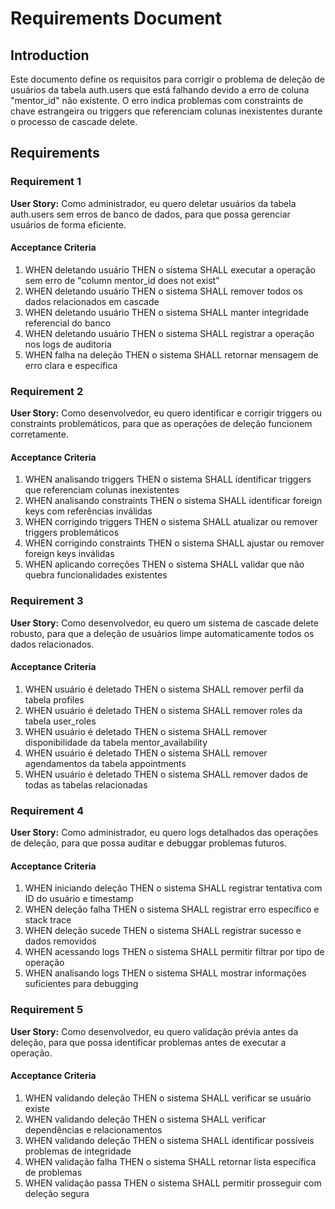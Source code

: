 # Requirements Document

## Introduction

Este documento define os requisitos para corrigir o problema de deleção de usuários da tabela auth.users que está falhando devido a erro de coluna "mentor_id" não existente. O erro indica problemas com constraints de chave estrangeira ou triggers que referenciam colunas inexistentes durante o processo de cascade delete.

## Requirements

### Requirement 1

**User Story:** Como administrador, eu quero deletar usuários da tabela auth.users sem erros de banco de dados, para que possa gerenciar usuários de forma eficiente.

#### Acceptance Criteria

1. WHEN deletando usuário THEN o sistema SHALL executar a operação sem erro de "column mentor_id does not exist"
2. WHEN deletando usuário THEN o sistema SHALL remover todos os dados relacionados em cascade
3. WHEN deletando usuário THEN o sistema SHALL manter integridade referencial do banco
4. WHEN deletando usuário THEN o sistema SHALL registrar a operação nos logs de auditoria
5. WHEN falha na deleção THEN o sistema SHALL retornar mensagem de erro clara e específica

### Requirement 2

**User Story:** Como desenvolvedor, eu quero identificar e corrigir triggers ou constraints problemáticos, para que as operações de deleção funcionem corretamente.

#### Acceptance Criteria

1. WHEN analisando triggers THEN o sistema SHALL identificar triggers que referenciam colunas inexistentes
2. WHEN analisando constraints THEN o sistema SHALL identificar foreign keys com referências inválidas
3. WHEN corrigindo triggers THEN o sistema SHALL atualizar ou remover triggers problemáticos
4. WHEN corrigindo constraints THEN o sistema SHALL ajustar ou remover foreign keys inválidas
5. WHEN aplicando correções THEN o sistema SHALL validar que não quebra funcionalidades existentes

### Requirement 3

**User Story:** Como desenvolvedor, eu quero um sistema de cascade delete robusto, para que a deleção de usuários limpe automaticamente todos os dados relacionados.

#### Acceptance Criteria

1. WHEN usuário é deletado THEN o sistema SHALL remover perfil da tabela profiles
2. WHEN usuário é deletado THEN o sistema SHALL remover roles da tabela user_roles
3. WHEN usuário é deletado THEN o sistema SHALL remover disponibilidade da tabela mentor_availability
4. WHEN usuário é deletado THEN o sistema SHALL remover agendamentos da tabela appointments
5. WHEN usuário é deletado THEN o sistema SHALL remover dados de todas as tabelas relacionadas

### Requirement 4

**User Story:** Como administrador, eu quero logs detalhados das operações de deleção, para que possa auditar e debuggar problemas futuros.

#### Acceptance Criteria

1. WHEN iniciando deleção THEN o sistema SHALL registrar tentativa com ID do usuário e timestamp
2. WHEN deleção falha THEN o sistema SHALL registrar erro específico e stack trace
3. WHEN deleção sucede THEN o sistema SHALL registrar sucesso e dados removidos
4. WHEN acessando logs THEN o sistema SHALL permitir filtrar por tipo de operação
5. WHEN analisando logs THEN o sistema SHALL mostrar informações suficientes para debugging

### Requirement 5

**User Story:** Como desenvolvedor, eu quero validação prévia antes da deleção, para que possa identificar problemas antes de executar a operação.

#### Acceptance Criteria

1. WHEN validando deleção THEN o sistema SHALL verificar se usuário existe
2. WHEN validando deleção THEN o sistema SHALL verificar dependências e relacionamentos
3. WHEN validando deleção THEN o sistema SHALL identificar possíveis problemas de integridade
4. WHEN validação falha THEN o sistema SHALL retornar lista específica de problemas
5. WHEN validação passa THEN o sistema SHALL permitir prosseguir com deleção segura
